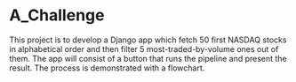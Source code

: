 # A_Challenge
This project is to develop a Django app which fetch 50 first NASDAQ stocks in alphabetical order and then filter 5 most-traded-by-volume ones out of them. The app will consist of a button that runs the pipeline and present the result. The process is demonstrated with a flowchart.
